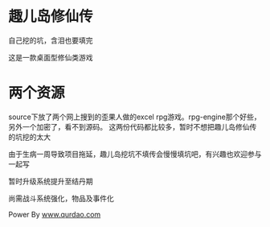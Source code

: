 # 趣儿岛修仙传
自己挖的坑，含泪也要填完


这是一款桌面型修仙类游戏

# 两个资源
source下放了两个网上搜到的歪果人做的excel rpg游戏。rpg-engine那个好些，另外一个加密了，看不到源码。
这两份代码都比较多，暂时不想把趣儿岛修仙传的坑挖的太大

由于生病一周导致项目拖延，趣儿岛挖坑不填传会慢慢填坑吧，有兴趣也欢迎参与一起写

暂时升级系统提升至结丹期

尚需战斗系统强化，物品及事件化

Power By www.qurdao.com